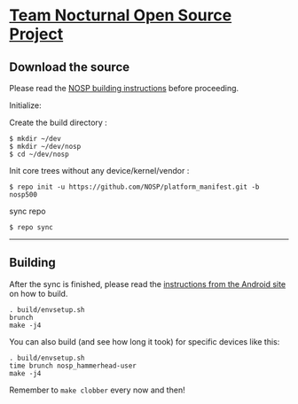 [Team Nocturnal Open Source Project](team-nocturnal.com)
====================================


Download the source
--------------

Please read the [NOSP building instructions](http://forums.team-nocturnal.com/index.php/forum/62-) before proceeding.

Initialize:

Create the build directory :

    $ mkdir ~/dev
    $ mkdir ~/dev/nosp
    $ cd ~/dev/nosp
Init core trees without any device/kernel/vendor :

    $ repo init -u https://github.com/NOSP/platform_manifest.git -b nosp500

sync repo

    $ repo sync

***

Building
--------

After the sync is finished, please read the [instructions from the Android site](http://s.android.com/source/building.html) on how to build.

    . build/envsetup.sh
    brunch
    make -j4


You can also build (and see how long it took) for specific devices like this:

    . build/envsetup.sh
    time brunch nosp_hammerhead-user
    make -j4

Remember to `make clobber` every now and then!

